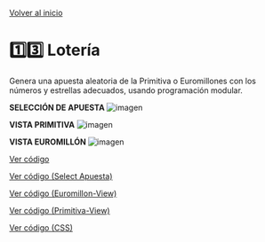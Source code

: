 [Volver al inicio](https://github.com/LoganNDE/Ejercicios-PHP/tree/main/2-Ejercicios/#readme)
# 1️⃣3️⃣ Lotería

Genera una apuesta aleatoria de la Primitiva o Euromillones con los números y estrellas adecuados, usando programación modular.

**SELECCIÓN DE APUESTA**
![imagen](https://github.com/user-attachments/assets/9b2a31ce-b0ab-47e6-a0a1-5ef5b3d805f8)

**VISTA PRIMITIVA**
![imagen](https://github.com/user-attachments/assets/4672af02-0eab-483a-a281-97a9ac4cd781)

**VISTA EUROMILLÓN**
![imagen](https://github.com/user-attachments/assets/3bd670f7-1140-4bd5-b170-a588377c5714)

[Ver código](https://github.com/LoganNDE/Ejercicios-PHP/tree/main/2-Ejercicios/Loteria/loteria.php)

[Ver código (Select Apuesta)](https://github.com/LoganNDE/Ejercicios-PHP/tree/main/2-Ejercicios/Loteria/select_apuesta.php)

[Ver código (Euromillon-View)](https://github.com/LoganNDE/Ejercicios-PHP/tree/main/2-Ejercicios/Loteria/euromillon-view.php)

[Ver código (Primitiva-View)](https://github.com/LoganNDE/Ejercicios-PHP/tree/main/2-Ejercicios/Loteria/primitiva-view.php)

[Ver código (CSS)](https://github.com/LoganNDE/Ejercicios-PHP/tree/main/2-Ejercicios/Loteria/style.css)